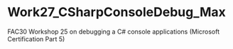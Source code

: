 # Work27_CSharpConsoleDebug_Max
FAC30 Workshop 25 on debugging a C# console applications (Microsoft Certification Part 5)
